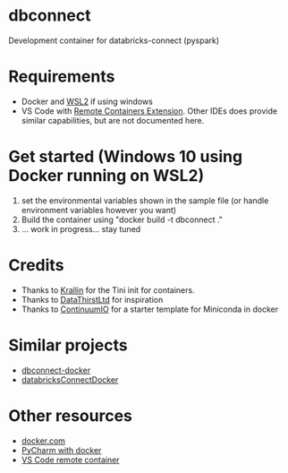 # dbconnect
Development container for databricks-connect (pyspark)

# Requirements
- Docker and [WSL2](https://devblogs.microsoft.com/commandline/announcing-wsl-2/) if using windows
- VS Code with [Remote Containers Extension](https://marketplace.visualstudio.com/items?itemName=ms-vscode-remote.remote-containers). Other IDEs does provide similar capabilities, but are not documented here.

# Get started (Windows 10 using Docker running on WSL2)
1. set the environmental variables shown in the sample file (or handle environment variables however you want)
2. Build the container using "docker build -t dbconnect ."
3. ... work in progress... stay tuned

# Credits
- Thanks to [Krallin](https://github.com/krallin/tini/) for the Tini init for containers.
- Thanks to [DataThirstLtd](https://github.com/DataThirstLtd/databricksConnectDocker) for inspiration
- Thanks to [ContinuumIO](https://github.com/ContinuumIO/docker-images) for a starter template for Miniconda in docker


# Similar projects
- [dbconnect-docker](https://github.com/neil90/dbconnect-docker)
- [databricksConnectDocker](https://github.com/DataThirstLtd/databricksConnectDocker)

# Other resources
- [docker.com](https://docs.docker.com/get-started/overview/)
- [PyCharm with docker](https://www.jetbrains.com/help/pycharm/using-docker-as-a-remote-interpreter.html)
- [VS Code remote container](https://code.visualstudio.com/docs/remote/containers)